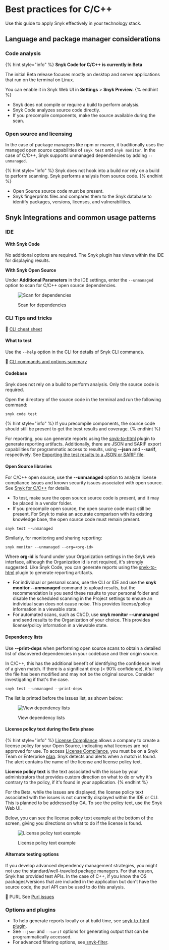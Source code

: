 # Best practices for C/C++

Use this guide to apply Snyk effectively in your technology stack.

## Language and package manager considerations

### Code analysis

{% hint style="info" %}
**Snyk Code for C/C++ is currently in Beta**

The initial Beta release focuses mostly on desktop and server applications that run on the terminal on Linux. &#x20;

You can enable it in Snyk Web UI in **Settings** > **Snyk Preview.**
{% endhint %}

* Snyk does not compile or require a build to perform analysis.
* Snyk Code analyzes source code directly.
* If you precompile components, make the source available during the scan.

### Open source and licensing

In the case of package managers like npm or maven, it traditionally uses the managed open source capabilities of `snyk test` and `snyk monitor`. In the case of C/C++, Snyk supports unmanaged dependencies by adding `--unmanaged`.

{% hint style="info" %}
Snyk does not hook into a build nor rely on a build to perform scanning. Snyk performs analysis from source code.
{% endhint %}

* Open Source source code must be present.
* Snyk fingerprints files and compares them to the Snyk database to identify packages, versions, licenses, and vulnerabilities.

## Snyk Integrations and common usage patterns

### IDE

#### With Snyk Code

No additional options are required. The Snyk plugin has views within the IDE for displaying results.

**With Snyk Open Source**&#x20;

Under **Additional Parameters** in the IDE settings, enter the `--unmanaged` option to scan for C/C++ open source dependencies.

<div align="left">

<figure><img src="https://lh6.googleusercontent.com/1j-2sJjuVejBJ6nARpaAx2uhdhqT7G3XyNCGZqFxBXJV9ujqRHBYiwInr_mFT7SH-fnhG6iUysKxzYKluPG1f3xUKyb2q-JycA_0QevtaS3hdm4I7-QT7M5benqzWkIe5N-7L3czV-F84_xUR5yl7k0" alt="Scan for dependencies"><figcaption><p>Scan for dependencies</p></figcaption></figure>

</div>

### CLI Tips and tricks

:link: [CLI cheat sheet](https://snyk.io/blog/snyk-cli-cheat-sheet/)

#### What to test

Use the `--help` option in the CLI for details of Snyk CLI commands.

:link: [CLI commands and options summary](../../../snyk-cli/cli-commands-and-options-summary.md)

#### Codebase

Snyk does not rely on a build to perform analysis. Only the source code is required.

Open the directory of the source code in the terminal and run the following command:

```
snyk code test
```

{% hint style="info" %}
If you precompile components, the source code should still be present to get the best results and coverage.
{% endhint %}

For reporting, you can generate reports using the [snyk-to-html](../../../snyk-cli/cli-tools/snyk-to-html/) plugin to generate reporting artifacts. Additionally, there are JSON and SARIF export capabilities for programmatic access to results, using **--json** and **--sarif**, respectively. See [Exporting the test results to a JSON or SARIF file](broken-reference).

#### **Open Source libraries**

For C/C++ open source, use the **--unmanaged** option to analyze license compliance issues and known security issues associated with open source. See [Snyk for C/C++](../c-c++.md) for details.

* To test, make sure the open source source code is present, and it may be placed in a vendor folder.&#x20;
* If you precompile open source, the open source code must still be present. For Snyk to make an accurate comparison with its existing knowledge base, the open source code must remain present.

```
snyk test --unmanaged
```

Similarly, for monitoring and sharing reporting:

```
snyk monitor --unmanaged --org=<org-id>
```

Where **org-id** is found under your Organization settings in the Snyk web interface, although the Organization id is not required, it's strongly suggested. Like Snyk Code, you can generate reports using the [snyk-to-html](../../../snyk-cli/cli-tools/snyk-to-html/) plugin to generate reporting artifacts.&#x20;

* For individual or personal scans, use the CLI or IDE and use the **snyk monitor --unmanaged** command to upload results, but the recommendation is you send these results to your personal folder and disable the scheduled scanning in the Project settings to ensure an individual scan does not cause noise. This provides license/policy information in a viewable state.
* For automated scans, such as CI/CD, use **snyk monitor --unmanaged** and send results to the Organization of your choice. This provides license/policy information in a viewable state.

#### **Dependency lists**

Use **--print-deps** when performing open source scans to obtain a detailed list of discovered dependencies in your codebase and their origin source.

In C/C++, this has the additional benefit of identifying the confidence level of a given match. If there is a significant drop (< 90% confidence), it's likely the file has been modified and may not be the original source. Consider investigating if that's the case.

```
snyk test --unmanaged --print-deps
```

The list is printed before the issues list, as shown below:

<figure><img src="https://lh5.googleusercontent.com/x4y1uIQ2fCFX956f1eP4664i6VKEgK6eOOddlAZ4p4WnQWJu1t_ugSOpL394KEnuzSIPRs08gNAsmjvPa-GAV0C-975esRdy0EPDY7WImG1-SXSOFO0TIAVfh_Jp2DLYc6bm7iZu55UbE3Boh4TNk_I" alt="View dependency lists"><figcaption><p>View dependency lists</p></figcaption></figure>

#### **License policy text during the Beta phase**

{% hint style="info" %}
[License Compliance](../../start-scanning-using-the-cli-web-ui-or-api/scan-open-source-libraries-and-licenses/open-source-license-compliance.md) allows a company to create a license policy for your Open Source, indicating what licenses are not approved for use. To access [License Compliance](../../start-scanning-using-the-cli-web-ui-or-api/scan-open-source-libraries-and-licenses/open-source-license-compliance.md), you must be on a Snyk Team or Enterprise [plan](https://snyk.io/plans). Snyk detects and alerts when a match is found. The alert contains the name of the license and license policy text.&#x20;

**License policy text** is the text associated with the issue by your administrators that provides custom direction on what to do or why it's contrary to the policy, if it's found in your application.
{% endhint %}

For the Beta, while the issues are displayed, the license policy text associated with the issues is not currently displayed within the IDE or CLI. This is planned to be addressed by GA. To see the policy text, use the Snyk Web UI.&#x20;

Below, you can see the license policy text example at the bottom of the screen, giving you directions on what to do if the license is found.

<div align="left">

<figure><img src="https://lh4.googleusercontent.com/lIn5JFEyaZaTNMVenBoeGIgTpC6YHxpmAjK947z5ISPlHV1rlOvPNCLyzXxsGNj65AAlGn6ff9dF4lHVsVFYMaKXWC939tasD91k98xcDv_Ske6Dz7goMXl5lByyqg6ptvvqaK0UEqLSdzUU9GKrW4U" alt="License policy text example"><figcaption><p>License policy text example</p></figcaption></figure>

</div>

#### **Alternate testing options**

If you develop advanced dependency management strategies, you might not use the standard/well-traveled package managers. For that reason, Snyk has provided test APIs. In the case of C++, if you know the OS packages/versions that are included in the application but don't have the source code, the purl API can be used to do this analysis.

:link: PURL See [Purl issues](https://apidocs.snyk.io/?version=2022-11-14#get-/orgs/-org\_id-/packages/-purl-/issues)&#x20;

### **Options and plugins**

* To help generate reports locally or at build time, see [snyk-to-html plugin](../../../snyk-cli/cli-tools/snyk-to-html/).
* See `--json` and `--sarif` options for generating output that can be programmatically accessed.
* For advanced filtering options, see[ snyk-filter](../../../snyk-cli/cli-tools/snyk-filter.md).
